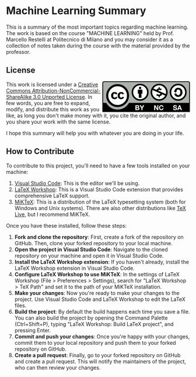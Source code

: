 # Machine Learning Summary

This is a summary of the most important topics regarding machine learning.
The work is based on the course "MACHINE LEARNING" held by Prof. Marcello Restelli at Politecnico di Milano and you may consider it as a collection of notes taken during the course with the material provided by the professor.

## License
<a rel="license" href="http://creativecommons.org/licenses/by-nc-sa/3.0/">
    <img alt="Creative Commons License" style="float: right; vertical-align: middle;" src="images/by-nc-sa.svg"/>
</a>
This work is licensed under a <a rel="license" href="http://creativecommons.org/licenses/by-nc-sa/3.0/">Creative Commons Attribution-NonCommercial-ShareAlike 3.0 Unported License</a>. In few words, you are free to expand, modify, and distribute this work as you like, as long you don't make money with it, you cite the original author, and you share your work with the same license.

I hope this summary will help you with whatever you are doing in your life.

## How to Contribute

To contribute to this project, you'll need to have a few tools installed on your machine:

1. [Visual Studio Code](https://code.visualstudio.com/download): This is the editor we'll be using.
2. [LaTeX Workshop](https://marketplace.visualstudio.com/items?itemName=James-Yu.latex-workshop): This is a Visual Studio Code extension that provides comprehensive LaTeX support.
3. [MiKTeX](https://miktex.org/download): This is a distribution of the LaTeX typesetting system (both for Windows and Unix systems). There are also other distributions like [TeX Live](https://www.tug.org/texlive/), but I recommend MiKTeX.

Once you have these installed, follow these steps:

1. **Fork and clone the repository**: First, create a fork of the repository on GitHub. Then, clone your forked repository to your local machine.
2. **Open the project in Visual Studio Code**: Navigate to the cloned repository on your machine and open it in Visual Studio Code.
3. **Install the LaTeX Workshop extension**: If you haven't already, install the LaTeX Workshop extension in Visual Studio Code.
4. **Configure LaTeX Workshop to use MiKTeX**: In the settings of LaTeX Workshop (File > Preferences > Settings), search for "LaTeX Workshop > TeX Path" and set it to the path of your MiKTeX installation.
5. **Make your changes**: Now you're ready to make your changes to the project. Use Visual Studio Code and LaTeX Workshop to edit the LaTeX files.
6. **Build the project**: By default the build happens each time you save a file. You can also build the project by opening the Command Palette (Ctrl+Shift+P), typing "LaTeX Workshop: Build LaTeX project", and pressing Enter. 
7. **Commit and push your changes**: Once you're happy with your changes, commit them to your local repository and push them to your forked repository on GitHub.
8. **Create a pull request**: Finally, go to your forked repository on GitHub and create a pull request. This will notify the maintainers of the project, who can then review your changes.